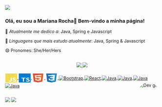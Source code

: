 

<img src="https://images.unsplash.com/photo-1531263060782-b024de9b9793?ixlib=rb-1.2.1&ixid=MnwxMjA3fDB8MHxwaG90by1wYWdlfHx8fGVufDB8fHx8&auto=format&fit=crop&w=975&h=200&q=80"/>
 
### Olá, eu sou a Mariana Rocha👋 Bem-vindo a minha página! <br>
 
🔭 *Atualmente me dedico a*:  Java, Spring e Javascript<br>
 
🌱 *Linguagens que mais estudo atualmente*: Java, Spring & Javascript<br>

😄 Pronomes: She/Her/Hers <br>
 
<br>

<div align="center">
  <a href="https://github.com/MarianaCGRocha">
  <img height="180em" src="https://github-readme-stats.vercel.app/api?username=marianacgrocha&show_icons=true&theme=radical&include_all_commits=true&count_private=true"/>
  <img height="180em" src="https://github-readme-stats.vercel.app/api/top-langs/?username=marianacgrocha&layout=compact&langs_count=7&theme=radical"/>
</div>
<div style="display: inline_block"><br>
  <img align="center" alt="Javascript" height="30" width="40" src="https://raw.githubusercontent.com/devicons/devicon/master/icons/javascript/javascript-plain.svg">
  <img align="center" alt="Typescript" height="30" width="40" src="https://raw.githubusercontent.com/devicons/devicon/master/icons/typescript/typescript-plain.svg">
  <img align="center" alt="HTML" height="30" width="40" src="https://raw.githubusercontent.com/devicons/devicon/master/icons/html5/html5-original.svg">
  <img align="center" alt="CSS" height="30" width="40" src="https://raw.githubusercontent.com/devicons/devicon/master/icons/css3/css3-original.svg">
  <img align="center" alt="Bootstrap" height="30" width="40" src="https://cdn.jsdelivr.net/gh/devicons/devicon/icons/bootstrap/bootstrap-original.svg" />
   <img align="center" alt="React" height="30" width="40" src="https://cdn.jsdelivr.net/gh/devicons/devicon/icons/react/react-original.svg" />
  <img align="center" alt="Java" height="30" width="40" src="https://cdn.jsdelivr.net/gh/devicons/devicon/icons/java/java-original.svg" />
<img align="center" alt="Java" height="30" width="40" src="https://cdn.jsdelivr.net/gh/devicons/devicon/icons/spring/spring-original-wordmark.svg" />
<img align="center" alt="Java" height="30" width="40" src="https://cdn.jsdelivr.net/gh/devicons/devicon/icons/mysql/mysql-original-wordmark.svg" />
<img align="center" alt="Java" height="30" width="40" src="https://cdn.jsdelivr.net/gh/devicons/devicon/icons/mongodb/mongodb-original-wordmark.svg" />
  <img align="right" alt="Dev girl" height="200" style="border-radius:50px;" src="https://media.giphy.com/media/paTz7UZbPfTZFRYnnB/giphy.gif">
</div>
  
  ##
 
<div> 

  <a href = "mailto:marianagomesr@gmail.com"><img src="https://img.shields.io/badge/-Gmail-%23333?style=for-the-badge&logo=gmail&logoColor=red" target="_blank"></a>
  <a href="https://www.linkedin.com/in/marianacgrocha" target="_blank"><img src="https://img.shields.io/badge/-LinkedIn-%230077B5?style=for-the-badge&logo=linkedin&logoColor=white" target="_blank"></a>
 
</div>
